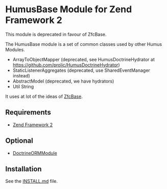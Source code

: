 # HumusBase Module for Zend Framework 2

This module is deprecated in favour of ZfcBase.

The HumusBase module is a set of common classes used by other Humus Modules.

  - ArrayToObjectMapper (deprecated, see HumusDoctrineHydrator at https://github.com/prolic/HumusDoctrineHydrator)
  - StaticListenerAggregates (deprecated, use SharedEventManager instead)
  - AbstractModel (deprecated, we have hydrators)
  - Util String

  It uses at lot of the ideas of [ZfcBase](https://github.com/ZF-Commons/ZfcBase).

## Requirements
  - [Zend Framework 2](http://www.github.com/zendframework/zf2)

## Optional
  - [DoctrineORMModule](https://github.com/doctrine/DoctrineORMModule)

## Installation
See the [INSTALL.md](http://www.github.com/prolic/HumusBase/tree/master/docs/INSTALL.md) file.